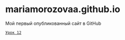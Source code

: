 # mariamorozovaa.github.io
Мой первый опубликованный сайт в GitHub

<code>[Урок 12](https://mariamorozovaa.github.io/src/ "Мой сайт")
</code>

